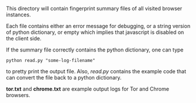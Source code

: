 This directory will contain fingerprint summary files of all visited
browser instances.


Each file contains either an error message for debugging, or a string 
version of python dictionary, or empty which implies that javascript is 
disabled on the client side.

If the summary file correctly contains the python dictionary, one can type

    python read.py "some-log-filename"
    
to pretty print the output file. 
Also, *read.py* contains the example code that can convert the file back to 
a python dictionary.

**tor.txt** and **chrome.txt** are example output logs for Tor and Chrome browsers.
